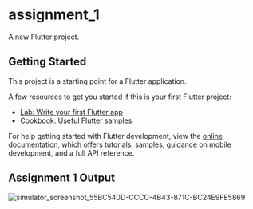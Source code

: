 # assignment_1

A new Flutter project.

## Getting Started

This project is a starting point for a Flutter application.

A few resources to get you started if this is your first Flutter project:

- [Lab: Write your first Flutter app](https://docs.flutter.dev/get-started/codelab)
- [Cookbook: Useful Flutter samples](https://docs.flutter.dev/cookbook)

For help getting started with Flutter development, view the
[online documentation](https://docs.flutter.dev/), which offers tutorials,
samples, guidance on mobile development, and a full API reference.



## Assignment 1 Output

![simulator_screenshot_55BC540D-CCCC-4B43-871C-BC24E9FE5869](https://github.com/arham1999/Flutter/assets/37631361/749ced5d-308e-467f-ac85-5c8d2a50d375)
